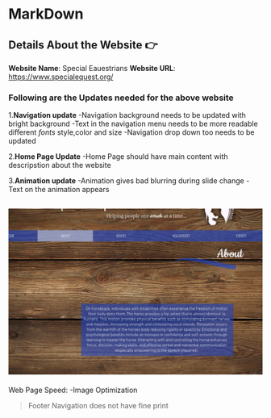 # MarkDown

## Details About the Website :point_right: 
**Website Name**: Special Eauestrians
**Website URL**: https://www.specialequest.org/

### Following are the Updates needed for the above website

1.**Navigation update**
-Navigation background needs to be updated with bright background
-Text in the navigation menu needs to be more readable different *fonts* style,color and size
-Navigation drop down too needs to be updated

2.**Home Page Update**
-Home Page should have main content with descripstion about the website


3.**Animation update**
-Animation gives bad blurring during slide change
-Text on the animation appears 


![about Page](Image.png)
---

Web Page Speed:
-Image Optimization

>Footer Navigation does not have fine print
